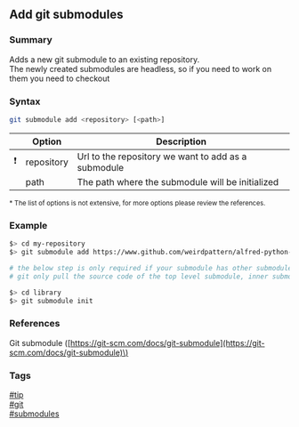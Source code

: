 ## Add git submodules

### Summary
Adds a new git submodule to an existing repository.  
The newly created submodules are headless, so if you need to work on them you need to checkout

### Syntax
```bash
git submodule add <repository> [<path>]
```
    
|               | Option     | Description                                         |
| :-----------: | -----------| --------------------------------------------------- |
| :exclamation: | repository | Url to the repository we want to add as a submodule |
|               | path       | The path where the submodule will be initialized    |   
    
<sub>* The list of options is not extensive, for more options please review the references.</sub>
  
### Example
```bash
$> cd my-repository
$> git submodule add https://www.github.com/weirdpattern/alfred-python-workflow library

# the below step is only required if your submodule has other submodules
# git only pull the source code of the top level submodule, inner submodules need to be initialized manually

$> cd library
$> git submodule init
```

### References
Git submodule \([https://git-scm.com/docs/git-submodule](https://git-scm.com/docs/git-submodule)\)

### Tags
[#tip](../../tips.md)  
[#git](../git.md)  
[#submodules](submodules.md)  
